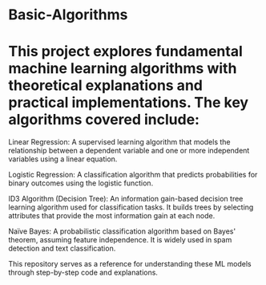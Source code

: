 # Basic-Algorithms
# This project explores fundamental machine learning algorithms with theoretical explanations and practical implementations. The key algorithms covered include:

Linear Regression: A supervised learning algorithm that models the relationship between a dependent variable and one or more independent variables using a linear equation.

Logistic Regression: A classification algorithm that predicts probabilities for binary outcomes using the logistic function.

ID3 Algorithm (Decision Tree): An information gain-based decision tree learning algorithm used for classification tasks. It builds trees by selecting attributes that provide the most information gain at each node.

Naïve Bayes: A probabilistic classification algorithm based on Bayes' theorem, assuming feature independence. It is widely used in spam detection and text classification.

This repository serves as a reference for understanding these ML models through step-by-step code and explanations.

